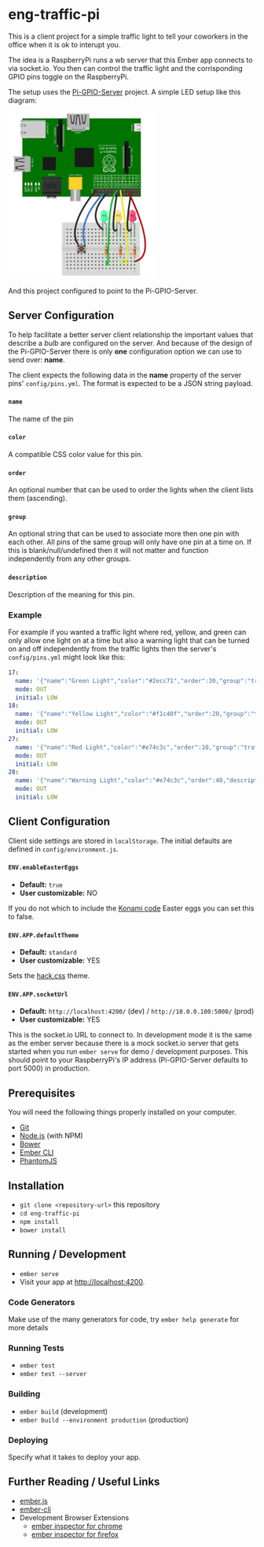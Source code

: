 # eng-traffic-pi

This is a client project for a simple traffic light to tell your coworkers in
the office when it is ok to interupt you.

The idea is a RaspberryPi runs a wb server that this Ember app connects to via
socket.io. You then can control the traffic light and the corrisponding GPIO
pins toggle on the RaspberryPi.

The setup uses the
[Pi-GPIO-Server](https://github.com/projectweekend/Pi-GPIO-Server) project.
A simple LED setup like this diagram:

<img src="wire-diagram.png" width="300" alt="RaspberryPi GPIO wiring diagram">

And this project configured to point to the Pi-GPIO-Server.

## Server Configuration

To help facilitate a better server client relationship the important values
that describe a _bulb_ are configured on the server. And because of the design
of the Pi-GPIO-Server there is only **one** configuration option we can use to
send over: **name**.

The client expects the following data in the **name** property of the server
pins' `config/pins.yml`. The format is expected to be a JSON string payload.

#### `name`

The name of the pin

#### `color`

A compatible CSS color value for this pin.

#### `order`

An optional number that can be used to order the lights when the client lists
them (ascending).

#### `group`

An optional string that can be used to associate more then one pin with each
other. All pins of the same group will only have one pin at a time on. If this
is blank/null/undefined then it will not matter and function independently from
any other groups.

#### `description`

Description of the meaning for this pin.

### Example

For example if you wanted a traffic light where red, yellow, and green can only
allow one light on at a time but also a warning light that can be turned on and
off independently from the traffic lights then the server's `config/pins.yml`
might look like this:

```yaml
17:
  name: '{"name":"Green Light","color":"#2ecc71","order":30,"group":"traffic","description:"Come on in and hang out. If the door is closed feel free to open it."}'
  mode: OUT
  initial: LOW
18:
  name: '{"name":"Yellow Light","color":"#f1c40f","order":20,"group":"traffic","description":"Hard at work focusing. Inturupt if it is urgent or extreamly quick."}'
  mode: OUT
  initial: LOW
27:
  name: '{"name":"Red Light","color":"#e74c3c","order":10,"group":"traffic","description":"In a meeting; do not disturb. Inturupt only if the site is down."}'
  mode: OUT
  initial: LOW
28:
  name: '{"name":"Warning Light","color":"#e74c3c","order":40,"description":"Simple warning light"}'
  mode: OUT
  initial: LOW
```

## Client Configuration

Client side settings are stored in `localStorage`. The initial defaults are
defined in `config/environment.js`.

#### `ENV.enableEasterEggs`

* **Default:** `true`
* **User customizable:** NO

If you do not which to include the [Konami
code](https://en.wikipedia.org/wiki/Konami_Code) Easter eggs you can set this
to false.

#### `ENV.APP.defaultTheme`

* **Default:** `standard`
* **User customizable:** YES

Sets the [hack.css](http://hackcss.com/) theme.

#### `ENV.APP.socketUrl`

* **Default:** `http://localhost:4200/` (dev) / `http://10.0.0.100:5000/` (prod)
* **User customizable:** YES

This is the socket.io URL to connect to. In development mode it is the same as
the ember server because there is a mock socket.io server that gets started
when you run `ember serve` for demo / development purposes. This should point
to your RaspberryPi's IP address (Pi-GPIO-Server defaults to port 5000) in
production.

## Prerequisites

You will need the following things properly installed on your computer.

* [Git](https://git-scm.com/)
* [Node.js](https://nodejs.org/) (with NPM)
* [Bower](https://bower.io/)
* [Ember CLI](https://ember-cli.com/)
* [PhantomJS](http://phantomjs.org/)

## Installation

* `git clone <repository-url>` this repository
* `cd eng-traffic-pi`
* `npm install`
* `bower install`

## Running / Development

* `ember serve`
* Visit your app at [http://localhost:4200](http://localhost:4200).

### Code Generators

Make use of the many generators for code, try `ember help generate` for more details

### Running Tests

* `ember test`
* `ember test --server`

### Building

* `ember build` (development)
* `ember build --environment production` (production)

### Deploying

Specify what it takes to deploy your app.

## Further Reading / Useful Links

* [ember.js](http://emberjs.com/)
* [ember-cli](https://ember-cli.com/)
* Development Browser Extensions
  * [ember inspector for chrome](https://chrome.google.com/webstore/detail/ember-inspector/bmdblncegkenkacieihfhpjfppoconhi)
  * [ember inspector for firefox](https://addons.mozilla.org/en-US/firefox/addon/ember-inspector/)
